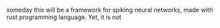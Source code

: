 someday this will be a framework for spiking neural networks, made with rust programming language. Yet, it is not